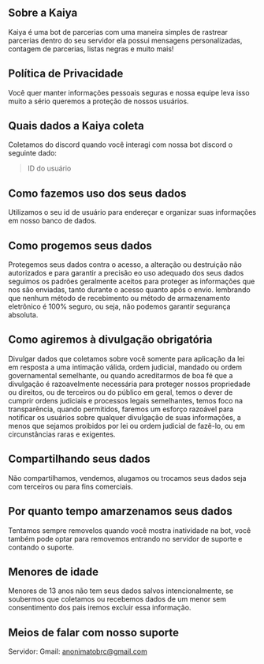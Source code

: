 ## Sobre a Kaiya

Kaiya é uma bot de parcerias com uma maneira simples de rastrear parcerias dentro do seu servidor ela possui mensagens personalizadas, contagem de parcerias, listas negras e muito mais!

## Política de Privacidade

Você quer manter informações pessoais seguras e nossa equipe leva isso muito a sério queremos a proteção de nossos usuários.

## Quais dados a Kaiya coleta 

Coletamos do discord quando você interagi com nossa bot discord o seguinte dado:

> ID do usuário

## Como fazemos uso dos seus dados

Utilizamos o seu id de usuário para endereçar e organizar suas informações em nosso banco de dados.

## Como progemos seus dados

Protegemos seus dados contra o acesso, a alteração ou destruição não autorizados e para garantir a precisão eo uso adequado dos seus dados seguimos os padrões geralmente aceitos para proteger as informações que nos são enviadas, tanto durante o acesso quanto após o envio. lembrando que nenhum método de recebimento ou método de armazenamento eletrônico é 100% seguro, ou seja, não podemos garantir segurança absoluta.

## Como agiremos à divulgação obrigatória

Divulgar dados que coletamos sobre você somente para aplicação da lei em resposta a uma intimação válida, ordem judicial, mandado ou ordem governamental semelhante, ou quando acreditarmos de boa fé que a divulgação é razoavelmente necessária para proteger nossos propriedade ou direitos, ou de terceiros ou do público em geral, temos o dever de cumprir ordens judiciais e processos legais semelhantes, temos foco na transparência, quando permitidos, faremos um esforço razoável para notificar os usuários sobre qualquer divulgação de suas informações, a menos que sejamos proibidos por lei ou ordem judicial de fazê-lo, ou em circunstâncias raras e exigentes.

## Compartilhando seus dados

Não compartilhamos, vendemos, alugamos ou trocamos seus dados seja com terceiros ou para fins comerciais.

## Por quanto tempo amarzenamos seus dados

Tentamos sempre removelos quando você mostra inatividade na bot, você também pode optar para removemos entrando no servidor de suporte e contando o suporte.

## Menores de idade

Menores de 13 anos não tem seus dados salvos intencionalmente, se soubermos que coletamos ou recebemos dados de um menor sem consentimento dos pais iremos excluir essa informação.


## Meios de falar com nosso suporte

Servidor:
Gmail: anonimatobrc@gmail.com
